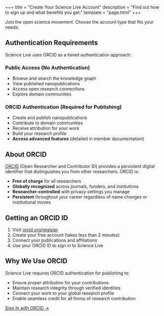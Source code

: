 +++
title = "Create Your Science Live Account"
description = "Find out how to sign up and what benefits you get."
template = "page.html"
+++

Join the open science movement. Choose the account type that fits your needs.

## Authentication Requirements

Science Live uses ORCID as a tiered authentication approach:

### Public Access (No Authentication)
- Browse and search the knowledge graph
- View published nanopublications
- Access open research connections
- Explore domain communities

### ORCID Authentication (Required for Publishing)
- Create and publish nanopublications
- Contribute to domain communities
- Receive attribution for your work
- Build your research profile
- **Access advanced features** (detailed in member documentation)

## About ORCID

[ORCID](https://orcid.org) (Open Researcher and Contributor ID) provides a persistent digital identifier that distinguishes you from other researchers. ORCID is:

- **Free of charge** for all researchers
- **Globally recognized** across journals, funders, and institutions
- **Researcher-controlled** with privacy settings you manage
- **Persistent** throughout your career regardless of name changes or institutional moves

## Getting an ORCID ID

1. Visit [orcid.org/register](https://orcid.org/register)
2. Create your free account (takes less than 2 minutes)
3. Connect your publications and affiliations
4. Use your ORCID ID to sign in to Science Live

## Why We Use ORCID

Science Live requires ORCID authentication for publishing to:
- Ensure proper attribution for your contributions
- Maintain research integrity through verified identities
- Connect your work to your global research profile
- Enable seamless credit for all forms of research contribution

[Sign In with ORCID →](https://sciencelivehub.github.io/science-live-mockups/)
